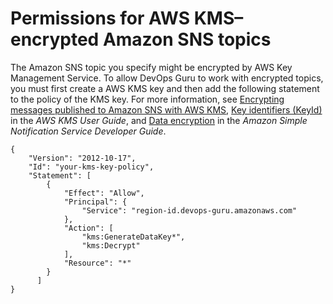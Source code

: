 # Permissions for AWS KMS–encrypted Amazon SNS topics<a name="sns-kms-permissions"></a>

 

 The Amazon SNS topic you specify might be encrypted by AWS Key Management Service\. To allow DevOps Guru to work with encrypted topics, you must first create a AWS KMS key and then add the following statement to the policy of the KMS key\. For more information, see [Encrypting messages published to Amazon SNS with AWS KMS](http://aws.amazon.com/blogs/compute/encrypting-messages-published-to-amazon-sns-with-aws-kms/), [Key identifiers \(KeyId\)](https://docs.aws.amazon.com/kms/latest/developerguide/concepts.html#key-id) in the *AWS KMS User Guide*, and [Data encryption](https://docs.aws.amazon.com/sns/latest/dg/sns-data-encryption.html) in the *Amazon Simple Notification Service Developer Guide*\.

```
{
    "Version": "2012-10-17",
    "Id": "your-kms-key-policy",
    "Statement": [
        {
            "Effect": "Allow",
            "Principal": {
                "Service": "region-id.devops-guru.amazonaws.com"
            },
            "Action": [
                "kms:GenerateDataKey*",
                "kms:Decrypt"
            ],
            "Resource": "*"
        }
      ]
}
```
